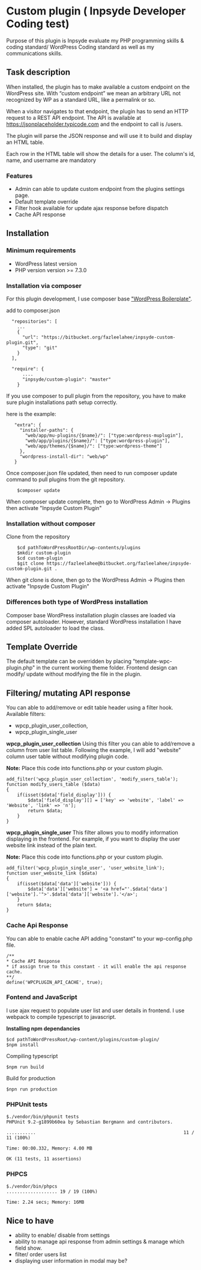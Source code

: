 # Custom plugin ( Inpsyde Developer Coding test)

Purpose of this plugin is Inpsyde evaluate my PHP programming skills & coding standard/ WordPress Coding standard as well as my communications skills.

## Task description

When installed, the plugin has to make available a custom endpoint on the WordPress site. With “custom endpoint” we mean an arbitrary URL not recognized by WP as a standard URL, like a permalink or so.

When a visitor navigates to that endpoint, the plugin has to send an HTTP request to a REST API endpoint. The API is available at https://jsonplaceholder.typicode.com and the endpoint to call is /users.

The plugin will parse the JSON response and will use it to build and display an HTML table.

Each row in the HTML table will show the details for a user. The column's id, name, and username are mandatory

### Features

* Admin can able to update custom endpoint from the plugins settings page.
* Default template override
* Filter hook available for update ajax response before dispatch
* Cache API response

## Installation

### Minimum requirements
* WordPress latest version
* PHP version version >= 7.3.0

### Installation via composer
For this plugin development, I use composer base ["WordPress Boilerplate"](https://roots.io/bedrock/).

add to composer.json
```
  "repositories": [
    ...
    {
      "url": "https://bitbucket.org/fazleelahee/inpsyde-custom-plugin.git",
      "type": "git"
    }
  ],

  "require": {
      ....
      "inpsyde/custom-plugin": "master"
    }
```

If you use composer to pull plugin from the repository, you have to make sure plugin installations path setup correctly.

here is the example:
```
   "extra": {
     "installer-paths": {
       "web/app/mu-plugins/{$name}/": ["type:wordpress-muplugin"],
       "web/app/plugins/{$name}/": ["type:wordpress-plugin"],
       "web/app/themes/{$name}/": ["type:wordpress-theme"]
     },
     "wordpress-install-dir": "web/wp"
   }
```

Once composer.json file updated, then need to run composer update command to pull plugins from the git repository.

```
    $composer update
```

When composer update complete, then go to WordPress Admin -> Plugins then activate "Inpsyde Custom Plugin"

### Installation without composer

Clone from the repository

```
    $cd pathToWordPressRootDir/wp-contents/plugins
    $mkdir custom-plugin
    $cd custom-plugin
    $git clone https://fazleelahee@bitbucket.org/fazleelahee/inpsyde-custom-plugin.git .
```

When git clone is done, then go to the WordPress Admin -> Plugins then activate "Inpsyde Custom Plugin"

### Differences both type of WordPress installation
Composer base WordPress installation plugin classes are loaded via composer autoloader. However, standard WordPress installation I have added SPL autoloader to load the class.


## Template Override
The default template can be overridden by placing "template-wpc-plugin.php" in the current working theme folder. Frontend design can modify/ update without modifying the file in the plugin.

## Filtering/ mutating API response

You can able to add/remove or edit table header using a filter hook.
Available filters:

* wpcp_plugin_user_collection, 
* wpcp_plugin_single_user

**wpcp_plugin_user_collection**
Using this filter you can able to add/remove a column from user list table. Following the example, I will add "website" column user table without modifying plugin code.

**Note:** Place this code into functions.php or your custom plugin.

```
add_filter('wpcp_plugin_user_collection', 'modify_users_table');
function modify_users_table ($data)
{
	if(isset($data['field_display'])) {
		$data['field_display'][] = ['key' => 'website', 'label' => 'Website', 'link' => 'n'];
		return $data;
	}
}
```

**wpcp_plugin_single_user**
This filter allows you to modify information displaying in the frontend. For example, if you want to display the user website link instead of the plain text.

**Note:** Place this code into functions.php or your custom plugin.

```
add_filter('wpcp_plugin_single_user', 'user_website_link');
function user_website_link ($data)
{
	if(isset($data['data']['website'])) {
		$data['data']['website'] = '<a href="'.$data['data']['website'].'">'.$data['data']['website'].'</a>';
	}
	return $data;
}
```

### Cache Api Response
You can able to enable cache API adding "constant" to your wp-config.php file.

```
/**
* Cache API Response
* if assign true to this constant - it will enable the api response cache.
**/
define('WPCPLUGIN_API_CACHE', true);
```

### Fontend and JavaScript
I use ajax request to populate user list and user details in frontend. I use webpack to compile typescript to javascript.

**Installing npm dependancies**

```
$cd pathToWordPressRoot/wp-content/plugins/custom-plugin/
$npm install
```

Compiling typescript

```
$npm run build

````

Build for production

```
$npn run production
```

### PHPUnit tests

```
$./vendor/bin/phpunit tests
PHPUnit 9.2-g1899b60ea by Sebastian Bergmann and contributors.

...........                                                       11 / 11 (100%)

Time: 00:00.332, Memory: 4.00 MB

OK (11 tests, 11 assertions)

````

### PHPCS

```
$./vendor/bin/phpcs
................... 19 / 19 (100%)

Time: 2.24 secs; Memory: 16MB
```

## Nice to have

* ability to enable/ disable from settings
* ability to manage api response from admin settings & manage which field show.
* filter/ order users list
* displaying user information in modal may be?



